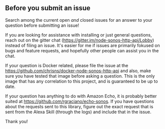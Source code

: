 ## Before you submit an issue

Search among the current open _and_ closed issues for an answer to your question before submitting an issue! 

If you are looking for assistance with installing or just general questions, reach out on the gitter chat (https://gitter.im/node-sonos-http-api/Lobby) instead of filing an issue. It's easier for me if issues are primarily fokused on bugs and feature requests, and hopefully other people can assist you in the chat. 

If your question is Docker related, please file the issue at the https://github.com/chrisns/docker-node-sonos-http-api and also, make sure you have tested that image before asking a question. This is the only image that has any correlation to this project, and is guaranteed to be up to date.

If your question has anything to do with Amazon Echo, it is probably better suited at https://github.com/rgraciano/echo-sonos. If you have questions about the requests sent to this library, figure out the exact request that is sent from the Alexa Skill (through the logs) and include that in the issue.

Thank you!
